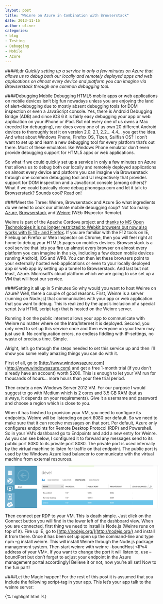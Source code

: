```yaml
---
layout: post
title: "Weinre on Azure in Combination with Browserstack"
date: 2013-11-16
author: oliver
categories:
- blog
- Testing
- Debugging
- Mobile
- Azure
---
```


####tl;dr
*Quickly setting up a service in only a few minutes on Azure that
allows us to debug both our locally and remotely deployed apps and web
applications on almost every device and platform you can imagine via
Browserstack through one common debugging tool.*

####Debugging Mobile
Debugging HTML5 mobile apps or web applications on mobile devices isn’t big fun nowadays unless you are enjoying the land of alert-debugging due to mostly absent debugging tools for DOM inspection or even a JavaScript console. <!--more--> Yes, there is Android Debugging Bridge (ADB) and since iOS 6 it is fairly easy debugging your app or web application on your iPhone or iPad. But not every one of us owns a Mac (needed for debugging), nor does every one of us own 20 different Android devices to thoroughly test it on version 2.0, 2.1, 2.2… 4.4… you get the idea. And what about Windows Phone, Firefox OS, Tizen, Sailfish OS? I don’t want to set up and learn a new debugging tool for every platform that’s out there. Most of these emulators like Windows Phone emulator don’t even provide debugging support for HTML5 apps or web applications.

So what if we could quickly set up a service in only a few minutes on Azure that allows us to debug both our locally and remotely deployed applications on almost every device and platform you can imagine via Browserstack through one common debugging tool and UI respectively that provides support for DOM inspection and a JavaScript console (among others)? What if we could basically clone debug.phonegap.com and let it talk to Browserstack? Sounds cool? Read on!

####Meet the Three: Weinre, Browserstack and Azure
So what ingredients do we need to cook our ultimate mobile debugging
soup? Not too many: [Azure](http://www.windowsazure.com/), [Browserstack](http://www.browserstack.com) and [Weinre](http://people.apache.org/~pmuellr/weinre/docs/latest/) (WEb INspector Remote).

Weinre is part of the Apache Cordova project and [thanks to MS Open
Technologies it is no longer restricted to Webkit browsers but now
also works with IE 10+ and Firefox](http://msopentech.com/blog/2013/05/31/now-on-ie-and-firefox-debug-your-mobile-html5-page-remotely-with-weinre-web-inspector-remote/). If you are familiar with the F12
tools on IE, Firebug on Firefox or Web Inspector on Chrome, then you
will feel right at home to debug your HTML5 pages on mobiles
devices. Browserstack is a cool service that lets you fire up almost
every browser on almost every platform you can imagine in the sky,
including a few dozen mobile devices running Android, iOS and WP8. You
can then let these browsers point to your externally hosted web
applications or even to your locally deployed app or web app by
setting up a tunnel to Browserstack. And last but not least,
Azure. Microsoft’s cloud platform which we are going to use set up a
VM that will host our service.

####Setting it all up in 5 minutes
So why would you want to host Weinre on Azure? Well, there a couple of
good reasons. First, Weinre is a server (running on Node.js) that
communicates with your app or web application that you want to
debug. This is realized by the apps’s inclusion of a special script
(via HTML script tag) that is hosted on the Weinre server.

Running it on the public internet allows your app to communicate with
Weinre no matter where on the Intra/Internet it is deployed. Second,
you only need to set up this service once and then everyone on your
team may just use it. No configuration errors, no endless fiddling
with IP-settings, no waste of precious time. Simple.

Alright, let’s go through the steps needed to set this service up and
then I’ll show you some really amazing things you can do with it.

First of all, go to
[http://www.windowsazure.com](http://www.windowsazure.com) and get a
free 1-month trial (if you don’t already have an account) worth
$200. This is enough to let your VM run for thousands of hours… more
hours than your free trial period.

Then create a new Windows Server 2012 VM. For our purpose I would
suggest to go with Medium which is 2 cores and 3.5 GB RAM (but as
always, it depends on your requirements). Give it a username and
password and choose a region which is close to you.

When it has finished to provision your VM, you need to configure its
endpoints. Weinre will be listending on port 8080 per default. So we
need to make sure that it can receive messages on that port. Per
default, Azure only configures endpoints for Remote Desktop Protocol
(RDP) and Powershell. So in your VM’s dashboard go to Endpoints and
add a new entry for Weinre. As you can see below, I configured it to
forward any messages send to its public port 8080 to its private
port 8080. The private port is used internally by the virtual machine
to listen for traffic on that endpoint. The public port is used by the
Windows Azure load balancer to communicate with the virtual machine
from external resources.

![alt text](/assets/img/blog/2013-11-16-weinre-browserstack/endpoints.png "Configuring endpoints for Weinre on Azure Management Portal")


Then connect per RDP to your VM. This is death simple. Just click on
the Connect button you will find in the lower left of the dashboard
view. When you are connected, first thing we need to install is
Node.js (Weinre runs on top of it). Fire up IE, go to
[http://nodejs.org/](http://nodejs.org/) and install it from
there. Once it has been set up open up the command-line and type npm
–g install weinre. This will install Weinre through the Node.js
package management system. Then start weinre with weinre –boundHost
\<IPv4 address of your VM\>. If you want to change the port it will
listen to, use –boundPort but don’t forget to adjust your endpoint in
the Azure management portal accordingly! Believe it or not, now you’re
all set! Now to the fun part!

####Let the Magic happen!
For the rest of this post it is assumed that you include the following
script-tag in your app. This let’s your app talk to the weinre
server:

{% highlight html %}
<script src="http://[Weinre-Server's IP]:[port]/target/target-script-min.js#anonymous" />
{% endhighlight %}

Keep in mind that only one device at a time can be connected under the
same URL. The device that connects last is the active one. If you need
to support more multiple devices simultaneously just provide different
names after the hashtag.

Let’s start easy. Ever tried to debug your HTML5 Windows Phone 8 app?
No matter being run in the emulator or on a real device? No? Well,
comes as no surprise because it is not supported (unless you’re a fan
of alert()-debugging). As you can see in the below picture, I’m
debugging an HTML5 app on my Lumia 920. In particular, I have just
modified the DOM. I can select every element I want, change its
contents, styles and get immediate visual feedback. I can also switch
to the JavaScript console and evaluate and run any code in the context
of my app that I like.

![alt text](/assets/img/blog/2013-11-16-weinre-browserstack/lumia.jpg "DOM manipulation with Weinre on Azure interacting with my Lumia 920")

Just as an example, I’ve started the same application in the WP8
emulator and ran some alert-statements as can be seen in below
picture. The console is even more useful, by providing error logs,
warnings, etc. Great!

![alt text](/assets/img/blog/2013-11-16-weinre-browserstack/working-console.jpg "JavaScript console on Azure interacting with my local WP8 emulator")

But we can even turn this up one notch! This time, we will go with an
ASP.NET MVC application. We will host it on an Azure Website, but want
to see how it looks and behaves on an Android Nexus 7 tablet. At the
same time, I want to debug it with Weinre just like I did with my WP8
app. Of course I don’t have a Nexus at my disposal so I just fire one
up on Browserstack. (We could also host it locally on IIS Express. For
that matter, we would need to create a tunnel between Browserstack and
our local system. This is dead easy (unless they aren’t using
SSL-Breakers at your company’s intranet) and
[well documented](http://www.browserstack.com/local-testing) on
Browserstack.com.)

![alt text](/assets/img/blog/2013-11-16-weinre-browserstack/browserstack.jpg "Debugging an ASP.NET app hosted on Azure running on Browserstack on a Nexus 7")

Now look at above screenshot! Isn’t that amazing? What you’re seeing
is our ASP.NET MVC app hosted on an Azure Website running on
Browserstack on a Nexus 7 tablet on the right side. On the left, I’m
debugging it with Weinre on Azure. I’m manipulating its DOM and get
instant visual feedback. I can also play around with the JavaScript
console and do all sorts of funny things (such as starting an alert
message).

Appreciate any comments or feedback!  Have fun!
